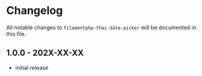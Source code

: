 # Changelog

All notable changes to `filamentphp-thai-date-picker` will be documented in this file.

## 1.0.0 - 202X-XX-XX

- initial release
